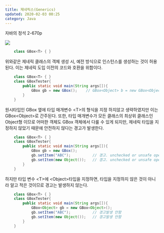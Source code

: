 ```yaml
---
title: 제네릭스(Generics)
updated: 2020-02-03 00:25
category: Java
---
```

자바의 정석 2-670p 

<a href="https://raw.githubusercontent.com/rlawjddbs/rlawjddbs.github.io/master/_posts/imgs/0203/generics_term.png" style="border-bottom:0;" target="_new">![](https://raw.githubusercontent.com/rlawjddbs/rlawjddbs.github.io/master/_posts/imgs/0203/generics_term.png)</a>

```java
    class GBox<T> { }
```
위와같은 제네릭 클래스의 객체 생성 시, 예전 방식으로 인스턴스를 생성하는 것이 허용된다. 이는 제네릭 도입 이전의 코드와 호환을 위함이다.

```java
    class GBox<T> { }
    class GBoxTester{
        public static void main(String args[]){
            GBox gb = new GBox();    // GBox<Object> b = new GBox<Object>(); 와 같음
        }
    } 
```
원시타입인 GBox 옆에 타입 매개변수 &lt;T&gt;의 형식을 지정 하지않고 생략하였지만 이는 GBox&lt;Object&gt;로 간주된다. 또한, 타입 매개변수가 모든 클래스의 최상위 클래스인 Object형 이므로 어떠한 객체도 GBox 객체에서 다룰 수 있게 되지만, 제네릭 타입을 지정하지 않았기 때문에 안전하지 않다는 경고가 발생한다.

```java
    class GBox<T> { }
    class GBoxTester{
        public static void main(String args[]){
            GBox gb = new GBox();
            gb.setItem("ABC");          // 경고. unchecked or unsafe operation
            gb.setItem(new Object());   // 경고. unchecked or unsafe operation
        }
    } 
```
하지만 타입 변수 &lt;T&gt;에 &lt;Object&gt;타입을 지정하면, 타입을 지정하지 않은 것이 아니라 알고 적은 것이므로 경고는 발생하지 않는다.
```java
    class GBox<T> { }
    class GBoxTester{
        public static void main(String args[]){
            GBox<Object> gb = new GBox<Object>();
            gb.setItem("ABC");          // 경고발생 안함
            gb.setItem(new Object());   // 경고발생 안함
        }
    } 
```
